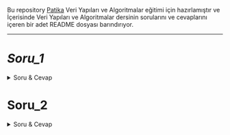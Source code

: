 Bu repository [Patika](https://app.patika.dev/) Veri Yapıları ve Algoritmalar eğitimi için hazırlamıştır ve İçerisinde Veri Yapıları ve Algoritmalar dersinin sorularını ve cevaplarını içeren bir adet README dosyası barındırıyor.

---

# _Soru_1_

<details close> 
<summary> Soru & Cevap </summary>

[22,27,16,2,18,6] -> Insertion Sort

- Yukarı verilen dizinin sort türüne göre aşamalarını yazınız.
  ```
  [22,27,16,2,18,6] -> (n)
  [2,27,16,22,18,6] -> (n-1)
  [2,6,16,22,18,27] -> (n-2)
  [2,6,16,18,22,27] -> (1)
  ```
- Big-O gösterimini yazınız.

  ```
  n + (n-1) + (n-2) + 1 = ?

  n.(n+1) / 2 = ?

  (n^2 + n) / 2 = ?

  O(n^2)

  ```

- Time Complexity:
  - **Average case** : Aradığımız sayının ortada olması.
    ```
    [2,6,16,18,22,27] = 16 - 18
    ```
  - **Worst case** : Aradığımız sayının sonda olması.
    ```
    [2,6,16,18,22,27] = 27
    ```
  - **Best case** : Aradığımız sayının dizinin en başında olması.
    ```
    [2,6,16,18,22,27] = 2
    ```
- Dizi sıralandıktan sonra 18 sayısı hangi case kapsamına girer? Yazınız.

  ```
  [2,6,16,-18-,22,27] = Average case
  ```

- [7,3,5,8,2,9,4,15,6] dizisinin Insertion Sort'a göre ilk 4 adımını yazınız.
` [7,3,5,8,2,9,4,15,6] -> (n) [2,3,5,8,7,9,4,15,6] -> (n-1) [2,3,4,8,7,9,5,15,6] -> (n-2) [2,3,4,5,7,9,8,15,6] -> (n-3) `
</details>

# Soru_2

<details close>
<summary> Soru & Cevap </summary>
[16,21,11,8,12,22] -> Merge Sort

 - Yukarıdaki dizinin sort türüne göre aşamalarını yazınız.
    ```
                        [16,21,11,8,12,22]
                      [16,21,11]   [8,12,22]
                  [16] - [21,11]   [8] - [12,22]
            ------------------------------------------
              [16] - [21] - [11]   [8] - [12] - [22]
            ------------------------------------------
                  [16] - [11,21]   [8] - [12,22]
                      [11,16,21]   [8,12,22]
                        [8,11,12,16,21,21]
    ```
 - Big-O gösterimini yazınız.
    ```
    n = 2^x
    logn = x
    O(n logn) => her ayırma ve birleştirme işlemde O(n) geliyor
    ```
</details>
